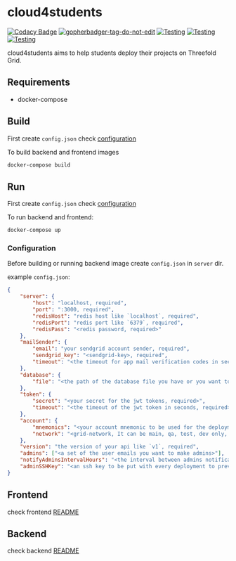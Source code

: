 # cloud4students

[![Codacy Badge](https://app.codacy.com/project/badge/Grade/cd6e18aac6be404ab89ec160b4b36671)](https://www.codacy.com/gh/codescalers/cloud4students/dashboard?utm_source=github.com&amp;utm_medium=referral&amp;utm_content=codescalers/cloud4students&amp;utm_campaign=Badge_Grade) <a href='https://github.com/jpoles1/gopherbadger' target='_blank'>![gopherbadger-tag-do-not-edit](https://img.shields.io/badge/Go%20Coverage-63.1%25-yellow.svg?longCache=true&style=flat)</a> [![Testing](https://github.com/codescalers/cloud4students/actions/workflows/gotest.yml/badge.svg?branch=development)](https://github.com/codescalers/cloud4students/actions/workflows/gotest.yml) [![Testing](https://github.com/codescalers/cloud4students/actions/workflows/golint.yml/badge.svg?branch=development)](https://github.com/codescalers/cloud4students/actions/workflows/golint.yml) [![Testing](https://github.com/codescalers/cloud4students/actions/workflows/vuelint.yml/badge.svg?branch=development)](https://github.com/codescalers/cloud4students/actions/workflows/vuelint.yml)

cloud4students aims to help students deploy their projects on Threefold Grid.

## Requirements

- docker-compose

## Build

First create `config.json` check [configuration](#configuration)

To build backend and frontend images

```bash
docker-compose build
```

## Run

First create `config.json` check [configuration](#configuration)

To run backend and frontend:

```bash
docker-compose up
```

### Configuration

Before building or running backend image create `config.json` in `server` dir.

example `config.json`:

```json
{
    "server": {
        "host": "localhost, required",
        "port": ":3000, required",
        "redisHost": "redis host like `localhost`, required",
        "redisPort": "redis port like `6379`, required",
        "redisPass": "<redis password, required>"  
    },
    "mailSender": {
        "email": "your sendgrid account sender, required",
        "sendgrid_key": "<sendgrid-key>, required",
        "timeout": "<the timeout for app mail verification codes in seconds, required>"
    },
    "database": {
        "file": "<the path of the database file you have or you want to create, required>"
    },
    "token": {
        "secret": "<your secret for the jwt tokens, required>",
        "timeout": "<the timeout of the jwt token in seconds, required>"
    },
    "account": {
        "mnemonics": "<your account mnemonic to be used for the deployments, required>",
        "network": "<grid-network, It can be main, qa, test, dev only, required>"
    },
    "version": "the version of your api like `v1`, required",
    "admins": ["<a set of the user emails you want to make admins>"],
    "notifyAdminsIntervalHours": "<the interval between admins notifications in hours, optional>",
    "adminSSHKey": "<an ssh key to be put with every deployment to prevent losing the vm if the user changed his ssh keys. optional>"
}
```

## Frontend

check frontend [README](client/README.md)

## Backend

check backend [README](server/README.md)
